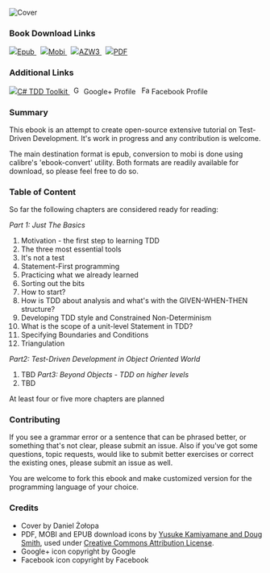 ![Cover](https://raw.github.com/grzesiek-galezowski/tdd-ebook/master/cover-small.png)

### Book Download Links

<a href="https://dl.dropboxusercontent.com/u/220139/Test-Driven%20Development%20-%20Extensive%20Tutorial.epub">
  <img src="https://raw.github.com/grzesiek-galezowski/tdd-ebook/master/document-epub.png" />Epub
</a>&nbsp;
<a href="https://dl.dropboxusercontent.com/u/220139/Test-Driven%20Development%20-%20Extensive%20Tutorial.mobi">
  <img src="https://raw.github.com/grzesiek-galezowski/tdd-ebook/master/document-mobi.png" />Mobi
</a>&nbsp;
<a href="https://dl.dropboxusercontent.com/u/220139/Test-Driven%20Development%20-%20Extensive%20Tutorial.azw3">
  <img src="https://raw.github.com/grzesiek-galezowski/tdd-ebook/master/document-mobi.png" />AZW3
</a>&nbsp;
<a href="https://dl.dropboxusercontent.com/u/220139/Test-Driven%20Development%20-%20Extensive%20Tutorial.pdf">
  <img src="https://raw.github.com/grzesiek-galezowski/tdd-ebook/master/document-pdf.png" />PDF
</a>

### Additional Links


<a href="https://github.com/grzesiek-galezowski/tdd-toolkit">
  <img src="https://raw.github.com/grzesiek-galezowski/tdd-ebook/master/tdd-toolkit.png" />C# TDD Toolkit
</a>&nbsp;
<a href="http://plus.google.com/113457358555307974994?prsrc=3" rel="publisher" target="_top" style="text-decoration:none;">
  <img src="http://ssl.gstatic.com/images/icons/gplus-16.png" alt="Google+" style="border:0;width:16px;height:16px;"/> Google+ Profile
</a>&nbsp;
<a href="https://www.facebook.com/tddebook" rel="publisher" target="_top" style="text-decoration:none;">
  <img src="https://raw.github.com/grzesiek-galezowski/tdd-ebook/master/FB-f-Logo__blue_29.png" alt="Facebook" style="border:0;width:16px;height:16px;"/> Facebook Profile
</a>

### Summary

This ebook is an attempt to create open-source extensive tutorial on Test-Driven Development. It's work in progress and any contribution is welcome.

The main destination format is epub, conversion to mobi is done using calibre's 'ebook-convert' utility. Both formats are readily available for download, so please feel free to do so.

### Table of Content

So far the following chapters are considered ready for reading:


*Part 1: Just The Basics*

 1. Motivation - the first step to learning TDD
 1. The three most essential tools
 1. It's not a test
 1. Statement-First programming
 1. Practicing what we already learned
 1. Sorting out the bits
 1. How to start?
 1. How is TDD about analysis and what's with the GIVEN-WHEN-THEN structure?
 1. Developing TDD style and Constrained Non-Determinism
 1. What is the scope of a unit-level Statement in TDD?
 1. Specifying Boundaries and Conditions
 1. Triangulation

*Part2: Test-Driven Development in Object Oriented World*
 1. TBD
*Part3: Beyond Objects - TDD on higher levels*
 1. TBD

At least four or five more chapters are planned

### Contributing

If you see a grammar error or a sentence that can be phrased better, or something that's not clear, please submit an issue. Also if you've got some questions, topic requests, would like to submit better exercises or correct the existing ones, please submit an issue as well.

You are welcome to fork this ebook and make customized version for the programming language of your choice.

### Credits

 - Cover by Daniel Żołopa
 - PDF, MOBI and EPUB download icons by <a href="http://smithsrus.com/e-book-download-icons/">Yusuke Kamiyamane and Doug Smith</a>, used under <a href="http://creativecommons.org/licenses/by/3.0/">Creative Commons Attribution License</a>.
 - Google+ icon copyright by Google
 - Facebook icon copyright by Facebook
  
